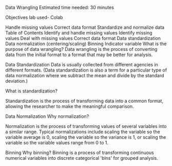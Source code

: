 Data Wrangling
Estimated time needed: 30 minutes

Objectives
lab used- Colab

Handle missing values
Correct data format
Standardize and normalize data
Table of Contents
Identify and handle missing values
Identify missing values
Deal with missing values
Correct data format
Data standardization
Data normalization (centering/scaling)
Binning
Indicator variable
What is the purpose of data wrangling?
Data wrangling is the process of converting data from the initial format to a format that may be better for analysis.



Data Standardization
Data is usually collected from different agencies in different formats. (Data standardization is also a term for a particular type of data normalization where we subtract the mean and divide by the standard deviation.)

What is standardization?

Standardization is the process of transforming data into a common format, allowing the researcher to make the meaningful comparison.



Data Normalization
Why normalization?

Normalization is the process of transforming values of several variables into a similar range. Typical normalizations include scaling the variable so the variable average is 0, scaling the variable so the variance is 1, or scaling the variable so the variable values range from 0 to 1.



Binning
Why binning?
Binning is a process of transforming continuous numerical variables into discrete categorical 'bins' for grouped analysis.




